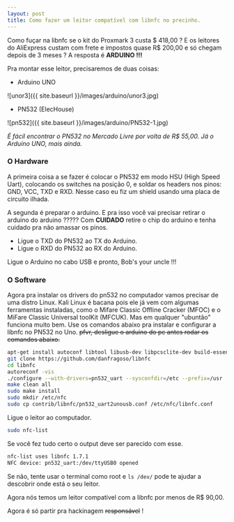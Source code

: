 ```yaml
---
layout: post
title: Como fazer um leitor compatível com libnfc no precinho.
---
```


Como fuçar na libnfc se o kit do Proxmark 3 custa $ 418,00 ? E os leitores do AliExpress custam com frete e impostos quase R$ 200,00 e só chegam depois de 3 meses ? A resposta é **ARDUINO !!!**

Pra montar esse leitor, precisaremos de duas coisas:

 - Arduino UNO

![unor3]({{ site.baseurl }}/images/arduino/unor3.jpg)

- PN532 (ElecHouse)

![pn532]({{ site.baseurl }}/images/arduino/PN532-1.jpg)


*É fácil encontrar o PN532 no Mercado Livre por volta de R$ 55,00. Já o Arduino UNO, mais ainda.*

### O Hardware

A primeira coisa a se fazer é colocar o PN532 em modo HSU (High Speed Uart), colocando os switches na posição 0, e soldar os headers nos pinos: GND, VCC, TXD e RXD. Nesse caso eu fiz um shield usando uma placa de circuito ilhada.

A segunda é preparar o arduino. E pra isso você vai precisar retirar o arduino do arduino ????? Com **CUIDADO** retire o chip do arduino e tenha cuidado pra não amassar os pinos.

- Ligue o TXD do PN532 ao TX do Arduino.
- Ligue o RXD do PN532 ao RX do Arduino.

Ligue o Arduino no cabo USB e pronto, Bob's your uncle !!!

### O Software

Agora pra instalar os drivers do pn532 no computador vamos precisar de uma distro Linux. Kali Linux é bacana pois ele já vem com algumas ferramentas instaladas, como o Mifare Classic Offline Cracker (MFOC) e o MiFare Classic Universal toolKit (MFCUK). Mas em qualquer "ubuntão" funciona muito bem. Use os comandos abaixo pra instalar e configurar a libnfc no PN532 no Uno. ~~pfvr, desligue o arduino do pc antes rodar os comandos abaixo.~~

```bash
apt-get install autoconf libtool libusb-dev libpcsclite-dev build-essential
git clone https://github.com/danfragoso/libnfc
cd libnfc
autoreconf -vis
./configure --with-drivers=pn532_uart --sysconfdir=/etc --prefix=/usr
make clean all
sudo make install
sudo mkdir /etc/nfc
sudo cp contrib/libnfc/pn532_uart2unousb.conf /etc/nfc/libnfc.conf
```
Ligue o leitor ao computador.

```bash
sudo nfc-list
```
Se você fez tudo certo o output deve ser parecido com esse.

```bash
nfc-list uses libnfc 1.7.1
NFC device: pn532_uart:/dev/ttyUSB0 opened
```
Se não, tente usar o terminal como root e `ls /dev/` pode te ajudar a descobrir onde está o seu leitor.

Agora nós temos um leitor compatível com a libnfc por menos de R$ 90,00.

Agora é só partir pra hackinagem ~~responsável~~ !
